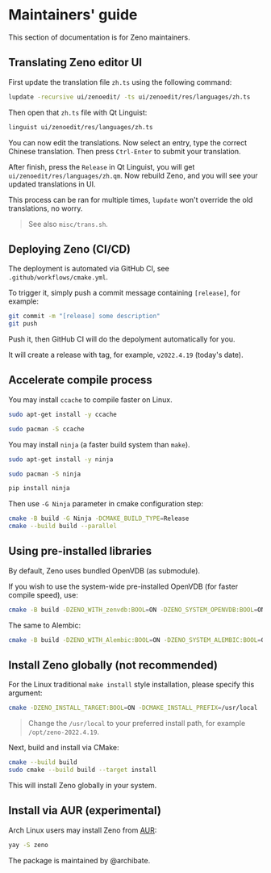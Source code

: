# Maintainers' guide

This section of documentation is for Zeno maintainers.

## Translating Zeno editor UI

First update the translation file `zh.ts` using the following command:
```bash
lupdate -recursive ui/zenoedit/ -ts ui/zenoedit/res/languages/zh.ts
```

Then open that `zh.ts` file with Qt Linguist:
```bash
linguist ui/zenoedit/res/languages/zh.ts
```

You can now edit the translations.
Now select an entry, type the correct Chinese translation.
Then press `Ctrl-Enter` to submit your translation.

After finish, press the `Release` in Qt Linguist, you will get `ui/zenoedit/res/languages/zh.qm`.
Now rebuild Zeno, and you will see your updated translations in UI.

This process can be ran for multiple times, `lupdate` won't override the old translations, no worry.

> See also `misc/trans.sh`.

## Deploying Zeno (CI/CD)

The deployment is automated via GitHub CI, see `.github/workflows/cmake.yml`.

To trigger it, simply push a commit message containing `[release]`, for example:

```bash
git commit -m "[release] some description"
git push
```

Push it, then GitHub CI will do the depolyment automatically for you.

It will create a release with tag, for example, `v2022.4.19` (today's date).

## Accelerate compile process

You may install `ccache` to compile faster on Linux.

```bash
sudo apt-get install -y ccache
```

```bash
sudo pacman -S ccache
```

You may install `ninja` (a faster build system than `make`).

```bash
sudo apt-get install -y ninja
```

```bash
sudo pacman -S ninja
```

```bash
pip install ninja
```

Then use `-G Ninja` parameter in cmake configuration step:

```bash
cmake -B build -G Ninja -DCMAKE_BUILD_TYPE=Release
cmake --build build --parallel
```

## Using pre-installed libraries

By default, Zeno uses bundled OpenVDB (as submodule).

If you wish to use the system-wide pre-installed OpenVDB (for faster compile speed), use:

```bash
cmake -B build -DZENO_WITH_zenvdb:BOOL=ON -DZENO_SYSTEM_OPENVDB:BOOL=ON
```

The same to Alembic:

```bash
cmake -B build -DZENO_WITH_Alembic:BOOL=ON -DZENO_SYSTEM_ALEMBIC:BOOL=ON
```

## Install Zeno globally (not recommended)

For the Linux traditional `make install` style installation, please specify this argument:

```bash
cmake -DZENO_INSTALL_TARGET:BOOL=ON -DCMAKE_INSTALL_PREFIX=/usr/local
```

> Change the `/usr/local` to your preferred install path, for example `/opt/zeno-2022.4.19`.

Next, build and install via CMake:

```bash
cmake --build build
sudo cmake --build build --target install
```

This will install Zeno globally in your system.

## Install via AUR (experimental)

Arch Linux users may install Zeno from [AUR](https://aur.archlinux.org):
```bash
yay -S zeno
```
The package is maintained by @archibate.

